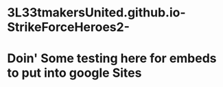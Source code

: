 # 3L33tmakersUnited.github.io-StrikeForceHeroes2-
# Doin' Some testing here for embeds to put into google Sites
